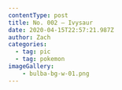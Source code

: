 ```yaml
---
contentType: post
title: No. 002 – Ivysaur
date: 2020-04-15T22:57:21.987Z
author: Zach
categories:
  - tag: pic
  - tag: pokemon
imageGallery: 
	- bulba-bg-w-01.png
---
```

